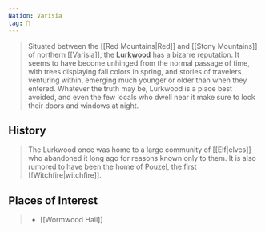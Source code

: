 ```yaml
---
Nation: Varisia
tag: 🌲
---
```

> Situated between the [[Red Mountains|Red]] and [[Stony Mountains]] of northern [[Varisia]], the **Lurkwood** has a bizarre reputation.  It seems to have become unhinged from the normal passage of time, with trees displaying fall colors in spring, and stories of travelers venturing within, emerging much younger or older than when they entered.  Whatever the truth may be, Lurkwood is a place best avoided, and even the few locals who dwell near it make sure to lock their doors and windows at night.


## History

> The Lurkwood once was home to a large community of [[Elf|elves]] who abandoned it long ago for reasons known only to them.  It is also rumored to have been the home of Pouzel, the first [[Witchfire|witchfire]].


## Places of Interest

> - [[Wormwood Hall]]







